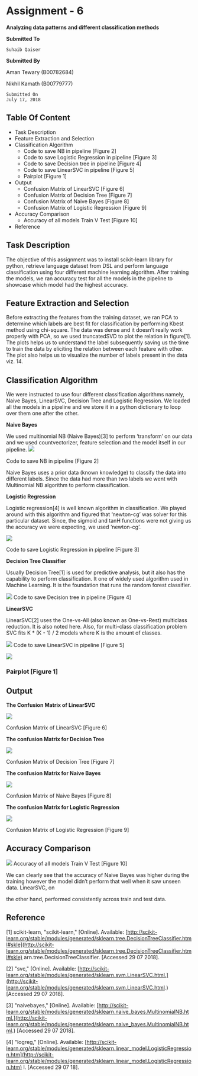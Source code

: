 # Assignment - 6

**Analyzing data patterns and different classification methods**

**Submitted To**

```
Suhaib Qaiser
```

**Submitted By**

Aman Tewary (B00782684)

Nikhil Kamath (B00779777)

```
Submitted On
July 17, 2018
```

## Table Of Content

- Task Description
- Feature Extraction and Selection
- Classification Algorithm
  - Code to save NB in pipeline [Figure 2]
  - Code to save Logistic Regression in pipeline [Figure 3]
  - Code to save Decision tree in pipeline [Figure 4]
  - Code to save LinearSVC in pipeline [Figure 5]
  - Pairplot [Figure 1]
- Output
  - Confusion Matrix of LinearSVC [Figure 6]
  - Confusion Matrix of Decision Tree [Figure 7]
  - Confusion Matrix of Naive Bayes [Figure 8]
  - Confusion Matrix of Logistic Regression [Figure 9]
- Accuracy Comparison
  - Accuracy of all models Train V Test [Figure 10]
- Reference

## Task Description

The objective of this assignment was to install scikit-learn library for python, retrieve
language dataset from DSL and perform language classification using four different machine
learning algorithm. After training the models, we ran accuracy test for all the models in the
pipeline to showcase which model had the highest accuracy.

## Feature Extraction and Selection

Before extracting the features from the training dataset, we ran PCA to determine which
labels are best fit for classification by performing Kbest method using chi-square. The data
was dense and it doesn’t really work properly with PCA, so we used truncatedSVD to plot
the relation in figure[1]. The plots helps us to understand the label subsequently saving us
the time to train the data by eliciting the relation between each feature with other. The plot
also helps us to visualize the number of labels present in the data viz. 14.

## Classification Algorithm

We were instructed to use four different classification algorithms namely, Naive Bayes,
LinearSVC, Decision Tree and Logistic Regression. We loaded all the models in a pipeline
and we store it in a python dictionary to loop over them one after the other.

**Naive Bayes**

We used multinomial NB (Naive Bayes)[3] to perform ‘transform’ on our data and we used
countvectorizer, feature selection and the model itself in our pipeline.
![](https://firebasestorage.googleapis.com/v0/b/assignment4-fc96b.appspot.com/o/Assignment%206%20DAta%2FScreen%20Shot%202018-07-30%20at%2010.10.28%20PM.png?alt=media&token=48322af8-8d31-476f-837a-bec07dcc0d31)

Code to save NB in pipeline [Figure 2]

Naive Bayes uses a prior data (known knowledge) to classify the data into different labels.
Since the data had more than two labels we went with Multinomial NB algorithm to perform
classification.

**Logistic Regression**

Logistic regression[4] is well known algorithm in classification. We played around with this
algorithm and figured that ‘newton-cg’ was solver for this particular dataset. Since, the
sigmoid and tanH functions were not giving us the accuracy we were expecting, we used
‘newton-cg’.

![](https://firebasestorage.googleapis.com/v0/b/assignment4-fc96b.appspot.com/o/Assignment%206%20DAta%2FScreen%20Shot%202018-07-30%20at%2010.09.51%20PM.png?alt=media&token=11057a78-0c43-4db1-be9b-a2630e0e493b)

Code to save Logistic Regression in pipeline [Figure 3]

**Decision Tree Classifier**

Usually Decision Tree[1] is used for predictive analysis, but it also has the capability to
perform classification. It one of widely used algorithm used in Machine Learning. It is the
foundation that runs the random forest classifier.

![](https://firebasestorage.googleapis.com/v0/b/assignment4-fc96b.appspot.com/o/Assignment%206%20DAta%2FScreen%20Shot%202018-07-30%20at%2010.10.19%20PM.png?alt=media&token=9873d3d3-ab37-47e0-a989-f4d448d80460)
Code to save Decision tree in pipeline [Figure 4]

**LinearSVC**

LinearSVC[2] uses the One-vs-All (also known as One-vs-Rest) multiclass reduction. It is
also noted here. Also, for multi-class classification problem SVC fits K \* (K - 1) / 2 models
where K is the amount of classes.

![](https://firebasestorage.googleapis.com/v0/b/assignment4-fc96b.appspot.com/o/Assignment%206%20DAta%2FScreen%20Shot%202018-07-30%20at%2010.09.51%20PM.png?alt=media&token=11057a78-0c43-4db1-be9b-a2630e0e493b)
Code to save LinearSVC in pipeline [Figure 5]

![](https://firebasestorage.googleapis.com/v0/b/assignment4-fc96b.appspot.com/o/Assignment%206%20DAta%2Fseaborn.png?alt=media&token=7cce2325-8682-40db-b351-f8998fe6523f)

### Pairplot [Figure 1]

## Output

**The Confusion Matrix of LinearSVC**

![](https://firebasestorage.googleapis.com/v0/b/assignment4-fc96b.appspot.com/o/Assignment%206%20DAta%2FLinearSVCHeatmap.png?alt=media&token=29da5767-d67f-45b4-bd76-342eeb39ed84)

Confusion Matrix of LinearSVC [Figure 6]

**The confusion Matrix for Decision Tree**

![](https://firebasestorage.googleapis.com/v0/b/assignment4-fc96b.appspot.com/o/Assignment%206%20DAta%2FDecision%20tree.png?alt=media&token=43a69102-3d01-4091-8c1b-8ce9a37ebdc5)

Confusion Matrix of Decision Tree [Figure 7]

**The confusion Matrix for Naive Bayes**

![](https://firebasestorage.googleapis.com/v0/b/assignment4-fc96b.appspot.com/o/Assignment%206%20DAta%2FNB.png?alt=media&token=7e26dd2d-281d-402c-94c0-0a5a82167c67)

Confusion Matrix of Naive Bayes [Figure 8]

**The confusion Matrix for Logistic Regression**

![](https://firebasestorage.googleapis.com/v0/b/assignment4-fc96b.appspot.com/o/Assignment%206%20DAta%2FLogisticRe.png?alt=media&token=02869df5-f7f6-416e-bc76-29092a658769)

Confusion Matrix of Logistic Regression [Figure 9]

## Accuracy Comparison

![](https://firebasestorage.googleapis.com/v0/b/assignment4-fc96b.appspot.com/o/Assignment%206%20DAta%2FScreen%20Shot%202018-07-30%20at%2011.16.16%20PM.png?alt=media&token=60377b3b-f414-4353-bcac-3b55ddc5ddba)
Accuracy of all models Train V Test [Figure 10]

We can clearly see that the accuracy of Naive Bayes was higher during the training
however the model didn’t perform that well when it saw unseen data. LinearSVC, on

the other hand, performed consistently across train and test data.

## Reference

[1] scikit-learn, "scikit-learn," [Online]. Available:
[http://scikit-learn.org/stable/modules/generated/sklearn.tree.DecisionTreeClassifier.html#skle](http://scikit-learn.org/stable/modules/generated/sklearn.tree.DecisionTreeClassifier.html#skle)
arn.tree.DecisionTreeClassifier. [Accessed 29 07 2018].

[2] "svc," [Online]. Available:
[http://scikit-learn.org/stable/modules/generated/sklearn.svm.LinearSVC.html.](http://scikit-learn.org/stable/modules/generated/sklearn.svm.LinearSVC.html.) [Accessed 29
07 2018].

[3] "naivebayes," [Online]. Available:
[http://scikit-learn.org/stable/modules/generated/sklearn.naive_bayes.MultinomialNB.html.](http://scikit-learn.org/stable/modules/generated/sklearn.naive_bayes.MultinomialNB.html.)
[Accessed 29 07 2018].

[4] "logreg," [Online]. Available:
[http://scikit-learn.org/stable/modules/generated/sklearn.linear_model.LogisticRegression.htm](http://scikit-learn.org/stable/modules/generated/sklearn.linear_model.LogisticRegression.htm)
l. [Accessed 29 07 18].
